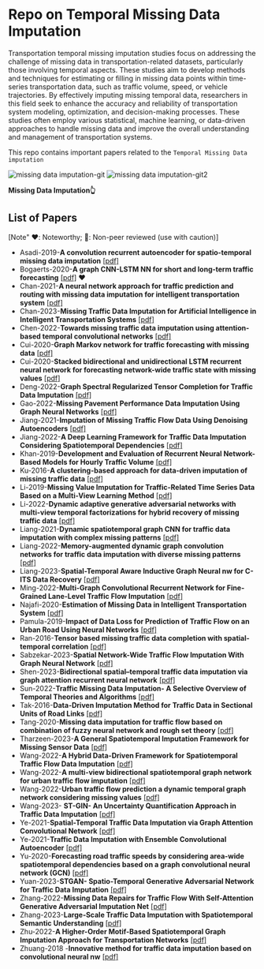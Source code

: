 
# Repo on Temporal Missing Data Imputation

Transportation temporal missing imputation studies focus on addressing the challenge of missing data in transportation-related datasets, particularly those involving temporal aspects. These studies aim to develop methods and 
techniques for estimating or filling in missing data points within time-series transportation data, such as traffic volume, speed, or vehicle trajectories. By effectively imputing missing temporal data, researchers in this 
field seek to enhance the accuracy and reliability of transportation system modeling, optimization, and decision-making processes. These studies often employ various statistical, machine learning, or data-driven approaches 
to handle missing data and improve the overall understanding and management of transportation systems.


This repo contains important papers related to the `Temporal Missing Data imputation`


![missing data imputation-git](https://github.com/shriyanksomvanshi/TemporalMissingImputation/assets/143463033/38817af5-df60-4630-b17c-06ba9e2f46a9) 
![missing data imputation-git2](https://github.com/shriyanksomvanshi/TemporalMissingImputation/assets/143463033/8b3604c4-5d75-4048-a205-f356a9f5f085)


**Missing Data Imputation👆**


## List of Papers

[Note" ❤️: Noteworthy; 🚩: Non-peer reviewed (use with caution)]

- Asadi-2019-**A convolution recurrent autoencoder for spatio-temporal missing data imputation** [[pdf]](https://github.com/shriyanksomvanshi/TemporalMissingImputation/blob/main/Papers/Asadi-2019-A%20convolution%20recurrent%20autoencoder%20for%20spatio-temporal%20missing%20data%20imputation.pdf) 
- Bogaerts-2020-**A graph CNN-LSTM NN for short and long-term traffic forecasting** [[pdf]](https://github.com/shriyanksomvanshi/TemporalMissingImputation/blob/main/Papers/Bogaerts--2020-A%20graph%20CNN-LSTM%20NN%20for%20short%20and%20long-term%20traffic%20forecasting.pdf) ❤️
- Chan-2021-**A neural network approach for traffic prediction and routing with missing data imputation for intelligent transportation system** [[pdf]](https://github.com/shriyanksomvanshi/TemporalMissingImputation/blob/main/Papers/Chan-2021-A%20neural%20network%20approach%20for%20traffic%20prediction%20and%20routing%20with%20missing%20data%20imputation%20for%20intelligent%20transportation%20system.pdf)
- Chan-2023-**Missing Traffic Data Imputation for Artificial Intelligence in Intelligent Transportation Systems**  [[pdf]](https://github.com/shriyanksomvanshi/TemporalMissingImputation/blob/main/Papers/Chan-2023-Missing%20Traffic%20Data%20Imputation%20for%20Artificial%20Intelligence%20in%20Intelligent%20Transportation%20Systems.pdf)
- Chen-2022-**Towards missing traffic data imputation using attention-based temporal convolutional networks** [[pdf]](https://github.com/shriyanksomvanshi/TemporalMissingImputation/blob/main/Papers/Chen-2022-Towards%20missing%20traffic%20data%20imputation%20using%20attention-based%20temporal%20convolutional%20networks.pdf)
- Cui-2020-**Graph Markov network for traffic forecasting with missing data** [[pdf]](https://github.com/shriyanksomvanshi/TemporalMissingImputation/blob/main/Papers/Cui-2020-Graph%20Markov%20network%20for%20traffic%20forecasting%20with%20missing%20data.pdf)
- Cui-2020-**Stacked bidirectional and unidirectional LSTM recurrent neural network for forecasting network-wide traffic state with missing values** [[pdf]](https://github.com/shriyanksomvanshi/TemporalMissingImputation/blob/main/Papers/Cui-2020-Stacked%20bidirectional%20and%20unidirectional%20LSTM%20recurrent%20neural%20network%20for%20forecasting%20network-wide%20traffic%20state%20with%20missing%20values.pdf)
- Deng-2022-**Graph Spectral Regularized Tensor Completion for Traffic Data Imputation** [[pdf]](https://github.com/shriyanksomvanshi/TemporalMissingImputation/blob/main/Papers/Deng-2022-Graph%20Spectral%20Regularized%20Tensor%20Completion%20for%20Traffic%20Data%20Imputation.pdf)
- Gao-2022-**Missing Pavement Performance Data Imputation Using Graph Neural Networks** [[pdf]](https://github.com/shriyanksomvanshi/TemporalMissingImputation/blob/main/Papers/Gao-2022-Missing%20Pavement%20Performance%20Data%20Imputation%20Using%20Graph%20Neural%20Networks.pdf)
- Jiang-2021-**Imputation of Missing Traffic Flow Data Using Denoising Autoencoders** [[pdf]](https://github.com/shriyanksomvanshi/TemporalMissingImputation/blob/main/Papers/Jiang-2021-Imputation%20of%20Missing%20Traffic%20Flow%20Data%20Using%20Denoising%20Autoencoders.pdf)
- Jiang-2022-**A Deep Learning Framework for Traffic Data Imputation Considering Spatiotemporal Dependencies** [[pdf]](https://github.com/shriyanksomvanshi/TemporalMissingImputation/blob/main/Papers/Jiang-2022-A%20Deep%20Learning%20Framework%20for%20Traffic%20Data%20Imputation%20Considering%20Spatiotemporal%20Dependencies.pdf)
- Khan-2019-**Development and Evaluation of Recurrent Neural Network-Based Models for Hourly Traffic Volume** [[pdf]](https://github.com/shriyanksomvanshi/TemporalMissingImputation/blob/main/Papers/Khan-2019-Development%20and%20Evaluation%20of%20Recurrent%20Neural%20Network-Based%20Models%20for%20Hourly%20Traffic%20Volume%20and%20Annual%20Average%20Daily%20Traffic%20Prediction.pdf)
- Ku-2016-**A clustering-based approach for data-driven imputation of missing traffic data** [[pdf]](https://github.com/shriyanksomvanshi/TemporalMissingImputation/blob/main/Papers/Ku-2016-A%20clustering-based%20approach%20for%20data-driven%20imputation%20of%20missing%20traffic%20data.pdf)
- Li-2019-**Missing Value Imputation for Traffic-Related Time Series Data Based on a Multi-View Learning Method** [[pdf]](https://github.com/shriyanksomvanshi/TemporalMissingImputation/blob/main/Papers/Li-2019-Missing%20Value%20Imputation%20for%20Traffic-Related%20Time%20Series%20Data%20Based%20on%20a%20Multi-View%20Learning%20Method.pdf)
- Li-2022-**Dynamic adaptive generative adversarial networks with multi-view temporal factorizations for hybrid recovery of missing traffic data** [[pdf]](https://github.com/shriyanksomvanshi/TemporalMissingImputation/blob/main/Papers/Li-2022-Dynamic%20adaptive%20generative%20adversarial%20networks%20with%20multi-view%20temporal%20factorizations%20for%20hybrid%20recovery%20of%20missing%20traffic%20data.pdf)
- Liang-2021-**Dynamic spatiotemporal graph CNN for traffic data imputation with complex missing patterns** [[pdf]](https://github.com/shriyanksomvanshi/TemporalMissingImputation/blob/main/Papers/Liang-2021-Dynamic%20spatiotemporal%20graph%20CNN%20for%20traffic%20data%20imputation%20with%20complex%20missing%20patterns.pdf)
- Liang-2022-**Memory-augmented dynamic graph convolution networks for traffic data imputation with diverse missing patterns** [[pdf]](https://github.com/shriyanksomvanshi/TemporalMissingImputation/blob/main/Papers/Liang-2022-Memory-augmented%20dynamic%20graph%20convolution%20networks%20for%20traffic%20data%20imputation%20with%20diverse%20missing%20patterns.pdf)
- Liang-2023-**Spatial-Temporal Aware Inductive Graph Neural nw for C-ITS Data Recovery** [[pdf]](https://github.com/shriyanksomvanshi/TemporalMissingImputation/blob/main/Papers/Liang-2023-Spatial-Temporal%20Aware%20Inductive%20Graph%20Neural%20nw%20for%20C-ITS%20Data%20Recovery.pdf)
- Ming-2022-**Multi-Graph Convolutional Recurrent Network for Fine-Grained Lane-Level Traffic Flow Imputation** [[pdf]](https://github.com/shriyanksomvanshi/TemporalMissingImputation/blob/main/Papers/Ming-2022-Multi-Graph%20Convolutional%20Recurrent%20Network%20for%20Fine-Grained%20Lane-Level%20Traffic%20Flow%20Imputation.pdf)
- Najafi-2020-**Estimation of Missing Data in Intelligent Transportation System** [[pdf]](https://github.com/shriyanksomvanshi/TemporalMissingImputation/blob/main/Papers/Najafi-2020-Estimation%20of%20Missing%20Data%20in%20Intelligent%20Transportation%20System.pdf)
- Pamula-2019-**Impact of Data Loss for Prediction of Traffic Flow on an Urban Road Using Neural Networks** [[pdf]](https://github.com/shriyanksomvanshi/TemporalMissingImputation/blob/main/Papers/Pamula-2019-Impact%20of%20Data%20Loss%20for%20Prediction%20of%20Traffic%20Flow%20on%20an%20Urban%20Road%20Using%20Neural%20Networks.pdf)
- Ran-2016-**Tensor based missing traffic data completion with spatial-temporal correlation** [[pdf]](https://github.com/shriyanksomvanshi/TemporalMissingImputation/blob/main/Papers/Ran-2016-Tensor%20based%20missing%20traffic%20data%20completion%20with%20spatial%E2%80%93temporal%20correlation.pdf)
- Sabzekar-2023-**Spatial Network-Wide Traffic Flow Imputation With Graph Neural Network** [[pdf]](https://github.com/shriyanksomvanshi/TemporalMissingImputation/blob/main/Papers/Sabzekar-2023-Spatial%20Network-Wide%20Traffic%20Flow%20Imputation%20With%20Graph%20Neural%20Network.pdf)
- Shen-2023-**Bidirectional spatial–temporal traffic data imputation via graph attention recurrent neural network** [[pdf]](https://github.com/shriyanksomvanshi/TemporalMissingImputation/blob/main/Papers/Shen-2023-Bidirectional%20spatial%E2%80%93temporal%20traffic%20data%20imputation%20via%20graph%20attention%20recurrent%20neural%20network.pdf)
- Sun-2022-**Traffic Missing Data Imputation- A Selective Overview of Temporal Theories and Algorithms** [[pdf]](https://github.com/shriyanksomvanshi/TemporalMissingImputation/blob/main/Papers/Sun-2022-Traffic%20Missing%20Data%20Imputation-%20A%20Selective%20Overview%20of%20Temporal%20Theories%20and%20Algorithms.pdf)
- Tak-2016-**Data-Driven Imputation Method for Traffic Data in Sectional Units of Road Links** [[pdf]](https://github.com/shriyanksomvanshi/TemporalMissingImputation/blob/main/Papers/Tak-2016-Data-Driven%20Imputation%20Method%20for%20Traffic%20Data%20in%20Sectional%20Units%20of%20Road%20Links.pdf)
- Tang-2020-**Missing data imputation for traffic flow based on combination of fuzzy neural network and rough set theory** [[pdf]](https://github.com/shriyanksomvanshi/TemporalMissingImputation/blob/main/Papers/Tang-2020-Missing%20data%20imputation%20for%20traffic%20flow%20based%20on%20combination%20of%20fuzzy%20neural%20network%20and%20rough%20set%20theory.pdf)
- Tharzeen-2023-**A General Spatiotemporal Imputation Framework for Missing Sensor Data** [[pdf]](https://github.com/shriyanksomvanshi/TemporalMissingImputation/blob/main/Papers/Tharzeen-2023-A%20General%20Spatiotemporal%20Imputation%20Framework%20for%20Missing%20Sensor%20Data.pdf)
- Wang-2022-**A Hybrid Data-Driven Framework for Spatiotemporal Traffic Flow Data Imputation** [[pdf]](https://github.com/shriyanksomvanshi/TemporalMissingImputation/blob/main/Papers/Wang-2022-A%20Hybrid%20Data-Driven%20Framework%20for%20Spatiotemporal%20Traffic%20Flow%20Data%20Imputation.pdf)
- Wang-2022-**A multi-view bidirectional spatiotemporal graph network for urban traffic flow imputation** [[pdf]](https://github.com/shriyanksomvanshi/TemporalMissingImputation/blob/main/Papers/Wang-2022-A%20multi-view%20bidirectional%20spatiotemporal%20graph%20network%20for%20urban%20traffic%20flow%20imputation.pdf)
- Wang-2022-**Urban traffic flow prediction a dynamic temporal graph network considering missing values** [[pdf]](https://github.com/shriyanksomvanshi/TemporalMissingImputation/blob/main/Papers/Wang-2022-Urban%20traffic%20flow%20prediction%20a%20dynamic%20temporal%20graph%20network%20considering%20missing%20values.pdf)
- Wang-2023- **ST-GIN- An Uncertainty Quantification Approach in Traffic Data Imputation** [[pdf]](https://github.com/shriyanksomvanshi/TemporalMissingImputation/blob/main/Papers/Wang-2023-%20ST-GIN-%20An%20Uncertainty%20Quantification%20Approach%20in%20Traffic%20Data%20Imputation.pdf)
- Ye-2021-**Spatial-Temporal Traffic Data Imputation via Graph Attention Convolutional Network** [[pdf]](https://github.com/shriyanksomvanshi/TemporalMissingImputation/blob/main/Papers/Ye-2021-Spatial-Temporal%20Traffic%20Data%20Imputation%20via%20Graph%20Attention%20Convolutional%20Network.pdf)
- Ye-2021-**Traffic Data Imputation with Ensemble Convolutional Autoencoder** [[pdf]](https://github.com/shriyanksomvanshi/TemporalMissingImputation/blob/main/Papers/Ye-2021-Traffic%20Data%20Imputation%20with%20Ensemble%20Convolutional%20Autoencoder.pdf)
- Yu-2020-**Forecasting road traffic speeds by considering area-wide spatiotemporal dependencies based on a graph convolutional neural network (GCN)** [[pdf]](https://github.com/shriyanksomvanshi/TemporalMissingImputation/blob/main/Papers/Yu-2020-Forecasting%20road%20traffic%20speeds%20by%20considering%20area-wide%20spatio-temporal%20dependencies%20based%20on%20a%20graph%20convolutional%20neural%20network%20(GCN).pdf)
- Yuan-2023-**STGAN- Spatio-Temporal Generative Adversarial Network for Traffic Data Imputation** [[pdf]](https://github.com/shriyanksomvanshi/TemporalMissingImputation/blob/main/Papers/Yuan-2023-STGAN-%20Spatio-Temporal%20Generative%20Adversarial%20Network%20for%20Traffic%20Data%20Imputation.pdf)
- Zhang-2022-**Missing Data Repairs for Traffic Flow With Self-Attention Generative Adversarial Imputation Net** [[pdf]](https://github.com/shriyanksomvanshi/TemporalMissingImputation/blob/main/Papers/Zhang-2022-Missing%20Data%20Repairs%20for%20Traffic%20Flow%20With%20Self-Attention%20Generative%20Adversarial%20Imputation%20Net.pdf)
- Zhang-2023-**Large-Scale Traffic Data Imputation with Spatiotemporal Semantic Understanding** [[pdf]](https://github.com/shriyanksomvanshi/TemporalMissingImputation/blob/main/Papers/Zhang-2023-Large-Scale%20Traffic%20Data%20Imputation%20with%20Spatiotemporal%20Semantic%20Understanding.pdf)
- Zhu-2022-**A Higher-Order Motif-Based Spatiotemporal Graph Imputation Approach for Transportation Networks** [[pdf]](https://github.com/shriyanksomvanshi/TemporalMissingImputation/blob/main/Papers/Zhu-2022-A%20Higher-Order%20Motif-Based%20Spatiotemporal%20Graph%20Imputation%20Approach%20for%20Transportation%20Networks.pdf)
- Zhuang-2018 -**Innovative method for traffic data imputation based on convolutional neural nw** [[pdf]](https://github.com/shriyanksomvanshi/TemporalMissingImputation/blob/main/Papers/Zhuang-2018%20-Innovative%20method%20for%20traffic%20data%20imputation%20based%20on%20convolutional%20neural%20nw.pdf)
